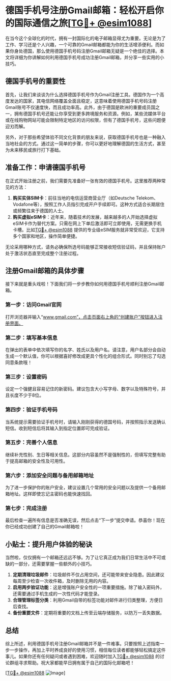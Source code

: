 # 德国手机号注册Gmail邮箱：轻松开启你的国际通信之旅[[TG💪+ @esim1088](https://t.me/s/esim1088)]

在当今这个全球化的时代，拥有一封国际化的电子邮箱显得尤为重要。无论是为了工作、学习还是个人兴趣，一个可靠的Gmail邮箱都能为你的生活增添便利。而如果你身处德国，那么使用德国手机号码注册Gmail邮箱无疑是一个绝佳的选择。本文将详细为你讲解如何利用德国手机号成功注册Gmail邮箱，并分享一些实用的小技巧。

## 德国手机号的重要性

首先，让我们来谈谈为什么选择德国手机号作为Gmail注册工具。德国作为一个高度发达的国家，其电信网络覆盖全面且稳定，这意味着使用德国手机号码注册Gmail账号不仅速度快，而且成功率高。此外，由于德国是欧洲的重要成员国之一，拥有德国手机号还能让你享受到更多跨境服务和资源。例如，某些流媒体平台或在线购物网站可能会限制特定地区的访问权限，但有了德国手机号，这些问题便迎刃而解。

另外，对于那些希望体验不同文化背景的朋友来说，获取德国手机号也是一种融入当地社会的方式。通过这一简单的步骤，你可以更好地理解德国的生活方式，甚至为未来移民或旅行打下基础。

## 准备工作：申请德国手机号

在正式开始注册之前，我们需要先准备好一张有效的德国手机号。这里推荐两种常见的方法：

1. **购买实体SIM卡**：前往当地的电信运营商营业厅（如Deutsche Telekom、Vodafone等），按照工作人员指引完成开户手续即可。这种方式适合长期居住或频繁往来于德国的人士。
2. **购买虚拟eSIM卡**：近年来，随着技术的发展，越来越多的人开始选择虚拟eSIM卡作为替代方案。只需在网上下单后激活即可立即使用，无需更换手机卡槽。比如[TG💪+ @esim1088](https://t.me/s/esim1088) 提供的专业级eSIM服务就非常受欢迎，它支持多个国家和地区，操作简单便捷。

无论采用哪种方式，请务必确保所选号码能够正常接收短信验证码，并且保持账户处于激活状态直至完成整个注册过程。

## 注册Gmail邮箱的具体步骤

接下来就是重头戏啦！下面我们将一步步教你如何用德国手机号顺利注册Gmail邮箱。

### 第一步：访问Gmail官网
打开浏览器并输入“www.gmail.com”，点击页面右上角的“创建账户”按钮进入注册界面。

### 第二步：填写基本信息
在弹出的表单中依次填写你的名字、姓氏以及用户名。请注意，用户名部分会自动生成一个默认值，你可以根据喜好修改成更具个性化的组合形式。同时别忘了勾选同意条款哦！

### 第三步：设置密码
设定一个强健且容易记住的新密码。建议包含大小写字母、数字以及特殊符号，并且长度不少于8位。

### 第四步：验证手机号码
当系统提示需要验证手机号时，请输入刚刚获得的德国号码，并按照指示发送确认短信。收到短信后将其输入到指定位置即可完成验证。

### 第五步：完善个人信息
继续补充性别、生日等相关信息。这部分内容虽然不是强制性的，但填写完整有助于提高邮箱的安全性及可用性。

### 第六步：添加安全问题与备用邮箱地址
为了进一步保护你的账户安全，建议设置几个常用的安全问题以及提供一个备用邮箱地址。这样即使忘记主密码也能快速找回。

### 第七步：完成注册
最后检查一遍所有信息是否准确无误，然后点击“下一步”提交申请。恭喜你！现在你已经成功创建了自己的Gmail邮箱啦！

## 小贴士：提升用户体验的秘诀

当然啦，仅仅拥有一个邮箱还远远不够。为了让它真正成为我们日常生活中不可或缺的一部分，还需要掌握一些额外的小技巧。

1. **定期清理垃圾邮件**：垃圾邮件不仅占用空间，还可能带来安全隐患。因此建议每周至少检查一次收件箱，及时删除无用的内容。
2. **启用两步验证功能**：这是增强账户安全性的一项重要措施。除了输入密码外，还需要通过手机生成的一次性代码才能登录。
3. **合理管理标签分类**：利用Gmail自带的标签功能对邮件进行归类整理，方便日后查找。
4. **备份重要文件**：定期将重要的文档上传至云端存储服务，以防万一丢失数据。

## 总结

综上所述，利用德国手机号注册Gmail邮箱并不是一件难事。只要按照上述指南一步一步操作，再加上平时养成良好的使用习惯，相信每位读者都能够轻松搞定这件事儿。如果你还有任何疑问或者遇到困难，欢迎随时加入[TG💪+ @esim1088](https://t.me/s/esim1088) 的讨论群组寻求帮助。祝大家都能早日拥有属于自己的国际化邮箱吧！

[[TG💪+ @esim1088](https://t.me/s/esim1088) ![Image](https://i.postimg.cc/4NQfJmqS/Snipaste-2025-05-13-00-14-12.png)]